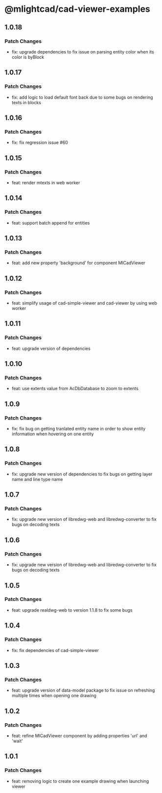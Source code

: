 # @mlightcad/cad-viewer-examples

## 1.0.18

### Patch Changes

- fix: upgrade dependencies to fix issue on parsing entity color when its color is byBlock

## 1.0.17

### Patch Changes

- fix: add logic to load default font back due to some bugs on rendering texts in blocks

## 1.0.16

### Patch Changes

- fix: fix regression issue #60

## 1.0.15

### Patch Changes

- feat: render mtexts in web worker

## 1.0.14

### Patch Changes

- feat: support batch append for entities

## 1.0.13

### Patch Changes

- feat: add new property 'background' for component MlCadViewer

## 1.0.12

### Patch Changes

- feat: simplify usage of cad-simple-viewer and cad-viewer by using web worker

## 1.0.11

### Patch Changes

- feat: upgrade version of dependencies

## 1.0.10

### Patch Changes

- feat: use extents value from AcDbDatabase to zoom to extents

## 1.0.9

### Patch Changes

- fix: fix bug on getting tranlated entity name in order to show entity information when hovering on one entity

## 1.0.8

### Patch Changes

- fix: upgrade new version of dependencies to fix bugs on getting layer name and line type name

## 1.0.7

### Patch Changes

- fix: upgrade new version of libredwg-web and libredwg-converter to fix bugs on decoding texts

## 1.0.6

### Patch Changes

- fix: upgrade new version of libredwg-web and libredwg-converter to fix bugs on decoding texts

## 1.0.5

### Patch Changes

- feat: upgrade realdwg-web to version 1.1.8 to fix some bugs

## 1.0.4

### Patch Changes

- fix: fix dependencies of cad-simple-viewer

## 1.0.3

### Patch Changes

- feat: upgrade version of data-model package to fix issue on refreshing multiple times when opening one drawing

## 1.0.2

### Patch Changes

- feat: refine MlCadViewer component by adding properties 'url' and 'wait'

## 1.0.1

### Patch Changes

- feat: removing logic to create one example drawing when launching viewer
